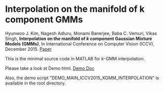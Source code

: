 # Interpolation on the manifold of k component GMMs 

Hyunwoo J. Kim, Nagesh Adluru, Monami Banerjee, Baba C. Vemuri, Vikas Singh, **Interpolation on the manifold of *k* component Gaussian Mixture Models (GMMs)**, In International Conference on Computer Vision (ICCV), December 2015. [Paper](http://pages.cs.wisc.edu/~hwkim/projects/k-gmm/)

This is the minimal source code in MATLAB for *k*-GMM interpolation.

Please take a look at Demo html. 
[Demo Doc](http://pages.cs.wisc.edu/~hwkim/projects/k-gmm/codedoc/html/DEMO_MAIN_ICCV2015_KGMM_INTERPOLATION.html)

Also, the demo script "DEMO_MAIN_ICCV2015_KGMM_INTERPOLATION" is available in the root directory.


